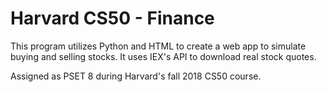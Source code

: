 # Harvard CS50 - Finance
This program utilizes Python and HTML to create a web app to simulate buying and selling stocks. It uses IEX's API to download real stock quotes.

Assigned as PSET 8 during Harvard's fall 2018 CS50 course.
